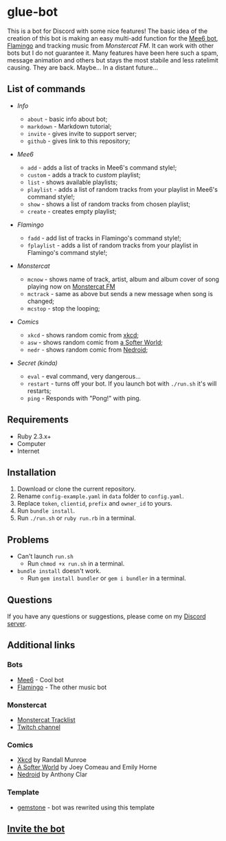 # glue-bot

This is a bot for Discord with some nice features! The basic idea of the creation of this bot is making an easy multi-add function for the [Mee6 bot](http://mee6.xyz), [Flamingo](https://flambot.xyz) and tracking music from *Monstercat FM*.
It can work with other bots but I do not guarantee it. Many features have been here such a spam, message animation and others but stays the most stabile and less ratelimit causing. They are back. Maybe... In a distant future...

## List of commands

* *Info*
  * `about` - basic info about bot;
  * `markdown` - Markdown tutorial;
  * `invite` - gives invite to support server;
  * `github` - gives link to this repository;

* *Mee6*
  * `add` - adds a list of tracks in Mee6's command style!;
  * `custom` - adds a track to *custom* playlist;
  * `list` - shows available playlists;
  * `playlist` - adds a list of random tracks from your playlist in Mee6's command style!;
  * `show` - shows a list of random tracks from chosen playlist;
  * `create` - creates empty playlist;

* *Flamingo*
  * `fadd` - add list of tracks in Flamingo's command style!;
  * `fplaylist` - adds a list of random tracks from your playlist in Flamingo's command style!;

* *Monstercat*
  * `mcnow` - shows name of track, artist, album and album cover of song playing now on [Monstercat FM](https://twitch.tv/monstercat)
  * `mctrack` - same as above but sends a new message when song is changed;
  * `mcstop` - stop the looping;

* *Comics*
  * `xkcd` - shows random comic from [xkcd](http://xkcd.com/);
  * `asw` - shows random comic from [a Softer World](http://www.asofterworld.com/);
  * `nedr` - shows random comic from [Nedroid](http://nedroid.com/);

* *Secret (kinda)*
  * `eval` - eval command, very dangerous...
  * `restart` - turns off your bot. If you launch bot with `./run.sh` it's will restarts;
  * `ping` - Responds with "Pong!" with ping.

## Requirements

* Ruby 2.3.x+
* Computer
* Internet

## Installation

1. Download or clone the current repository.
1. Rename `config-example.yaml` in `data` folder to `config.yaml`.
1. Replace `token`, `clientid`, `prefix` and `owner_id` to yours.
1. Run `bundle install`.
1. Run `./run.sh` or `ruby run.rb` in a terminal.

## Problems

* Can't launch `run.sh`
  * Run `chmod +x run.sh` in a terminal.
* `bundle install` doesn't work.
  * Run `gem install bundler` or `gem i bundler` in a terminal.

## Questions

If you have any questions or suggestions, please come on my [Discord server](https://discord.gg/eJcMYph).

## Additional links

### Bots

* [Mee6](https://mee6.xyz) - Cool bot
* [Flamingo](https://flambot.xyz) - The other music bot

### Monstercat

* [Monstercat Tracklist](https://www.mctl.gq)
* [Twitch channel](https://twitch.tv/monstercat)

### Comics

* [Xkcd](https://xkcd.com) by Randall Munroe
* [A Softer World](http://www.asofterworld.com) by Joey Comeau and Emily Horne
* [Nedroid](http://nedroid.com) by Anthony Clar

### Template

* [gemstone](https://github.com/z64/gemstone) - bot was rewrited using this template

## [Invite the bot](https://discordapp.com/oauth2/authorize?&client_id=182241887703269376&scope=bot)